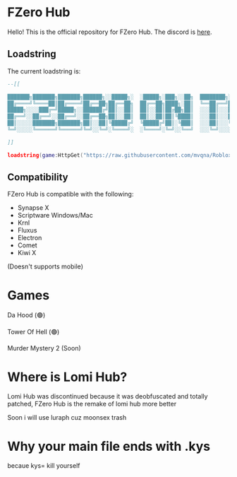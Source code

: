 # FZero Hub
Hello! This is the official repository for FZero Hub. The discord is [here](https://discord.gg/c5vJVrQQD6).

## Loadstring
The current loadstring is:
```lua
--[[

███████╗███████╗███████╗██████╗░░█████╗░  ░█████╗░███╗░░██╗  ████████╗░█████╗░██████╗░
██╔════╝╚════██║██╔════╝██╔══██╗██╔══██╗  ██╔══██╗████╗░██║  ╚══██╔══╝██╔══██╗██╔══██╗
█████╗░░░░███╔═╝█████╗░░██████╔╝██║░░██║  ██║░░██║██╔██╗██║  ░░░██║░░░██║░░██║██████╔╝
██╔══╝░░██╔══╝░░██╔══╝░░██╔══██╗██║░░██║  ██║░░██║██║╚████║  ░░░██║░░░██║░░██║██╔═══╝░
██║░░░░░███████╗███████╗██║░░██║╚█████╔╝  ╚█████╔╝██║░╚███║  ░░░██║░░░╚█████╔╝██║░░░░░
╚═╝░░░░░╚══════╝╚══════╝╚═╝░░╚═╝░╚════╝░  ░╚════╝░╚═╝░░╚══╝  ░░░╚═╝░░░░╚════╝░╚═╝░░░░░

]]

loadstring(game:HttpGet("https://raw.githubusercontent.com/mvqna/Roblox/main/FZero/Main.kys"))()
```
## Compatibility
FZero Hub is compatible with the following:
* Synapse X
* Scriptware Windows/Mac
* Krnl 
* Fluxus
* Electron
* Comet
* Kiwi X

  
(Doesn't supports mobile)


# Games

Da Hood (🟢)

Tower Of Hell (🟢)

Murder Mystery 2  (Soon)

# Where is Lomi Hub?

Lomi Hub was discontinued because it was deobfuscated and totally patched, FZero Hub is  the remake of lomi hub more better

Soon i will use luraph cuz moonsex trash

# Why your main file ends with .kys
becaue
kys= kill yourself
